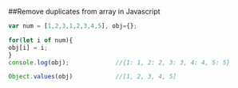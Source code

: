 
##Remove duplicates from array in Javascript
```javascript
var num = [1,2,3,1,2,3,4,5], obj={};

for(let i of num){
obj[i] = i;
}
console.log(obj);             //{1: 1, 2: 2, 3: 3, 4: 4, 5: 5}

Object.values(obj)            //[1, 2, 3, 4, 5]

```
